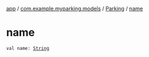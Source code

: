 [app](../../index.md) / [com.example.myparking.models](../index.md) / [Parking](index.md) / [name](./name.md)

# name

`val name: `[`String`](https://kotlinlang.org/api/latest/jvm/stdlib/kotlin/-string/index.html)